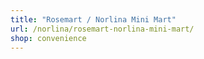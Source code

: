 ```yaml
---
title: "Rosemart / Norlina Mini Mart"
url: /norlina/rosemart-norlina-mini-mart/
shop: convenience
---
```


